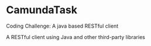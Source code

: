 # CamundaTask
Coding Challenge: A java based RESTful client

A RESTful client using Java and other third-party libraries
